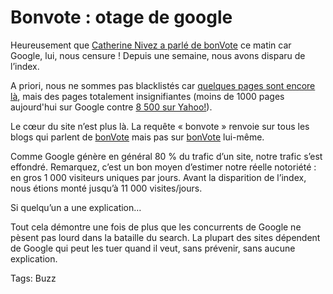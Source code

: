# Bonvote : otage de google

Heureusement que [Catherine Nivez a parlé de bonVote](http://blog.tcrouzet.com/2006/10/09/la-revue-de-blogs/) ce matin car Google, lui, nous censure ! Depuis une semaine, nous avons disparu de l’index.<span id="more-245"></span>

A priori, nous ne sommes pas blacklistés car [quelques pages sont encore là](http://www.google.fr/search?sourceid=navclient&aq=t&hl=fr&ie=UTF-8&rls=GGLG,GGLG:2005-49,GGLG:fr&q=site%3abonvote%2ecom), mais des pages totalement insignifiantes (moins de 1000 pages aujourd'hui sur Google contre [8 500 sur Yahoo!](http://fr.search.yahoo.com/search?p=site%3Abonvote.com&fr=FP-tab-web-t340&ei=UTF-8&meta=vc%3D)).

Le cœur du site n’est plus là. La requête « bonvote » renvoie sur tous les blogs qui parlent de [bonVote](http://www.bonvote.com) mais pas sur [bonVote](http://www.bonvote.com) lui-même.

Comme Google génère en général 80 % du trafic d’un site, notre trafic s’est effondré. Remarquez, c’est un bon moyen d’estimer notre réelle notoriété : en gros 1 000 visiteurs uniques par jours. Avant la disparition de l’index, nous étions monté jusqu’à 11 000 visites/jours.

Si quelqu’un a une explication…

Tout cela démontre une fois de plus que les concurrents de Google ne pèsent pas lourd dans la bataille du search. La plupart des sites dépendent de Google qui peut les tuer quand il veut, sans prévenir, sans aucune explication.

Tags: Buzz